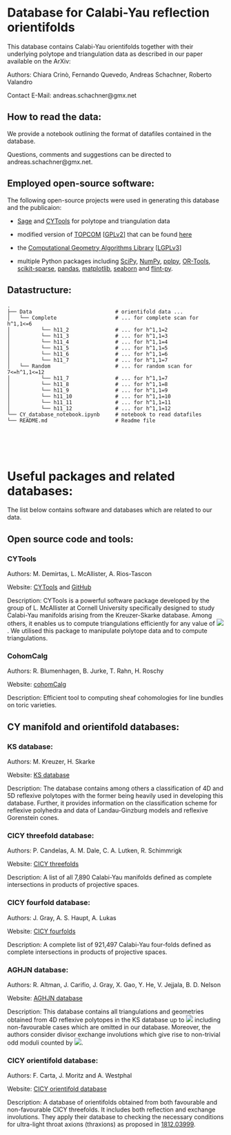 # Database for Calabi-Yau reflection orientifolds

This database contains Calabi-Yau orientifolds together with their underlying polytope and triangulation data as described in our paper available on the ArXiv: 

Authors: Chiara Crinò, Fernando Quevedo, Andreas Schachner, Roberto Valandro

Contact E-Mail: &#97;&#110;&#100;&#114;&#101;&#97;&#115;&#46;&#115;&#99;&#104;&#97;&#99;&#104;&#110;&#101;&#114;&#64;&#103;&#109;&#120;&#46;&#110;&#101;&#116;


## How to read the data:

We provide a notebook outlining the format of datafiles contained in the database.

Questions, comments and suggestions can be directed to &#97;&#110;&#100;&#114;&#101;&#97;&#115;&#46;&#115;&#99;&#104;&#97;&#99;&#104;&#110;&#101;&#114;&#64;&#103;&#109;&#120;&#46;&#110;&#101;&#116;.


## Employed open-source software:

The following open-source projects were used in generating this database and the publicaion: 

* [Sage](https://www.sagemath.org) and [CYTools](https://cytools.liammcallistergroup.com) for polytope and triangulation data

* modified version of [TOPCOM](http://www.rambau.wm.uni-bayreuth.de/TOPCOM/) [[GPLv2](http://www.gnu.org/licenses/gpl-2.0.html)] that can be found [here](https://github.com/LiamMcAllisterGroup/topcom)

* the [Computational Geometry Algorithms Library](https://www.cgal.org) [[LGPLv3](http://www.gnu.org/licenses/lgpl-3.0.html)]

* multiple Python packages including [SciPy](https://www.scipy.org/), [NumPy](https://numpy.org/), [pplpy](https://gitlab.com/videlec/pplpy), [OR-Tools](https://developers.google.com/optimization), [scikit-sparse](https://github.com/scikit-sparse/scikit-sparse), [pandas](https://pandas.pydata.org), [matplotlib](https://matplotlib.org), [seaborn](https://seaborn.pydata.org) and [flint-py](https://gitlab.com/alisianoi/flint-py).


## Datastructure:

    .
    ├── Data                           # orientifold data ...
    │   └── Complete                   # ... for complete scan for h^1,1<=6
    │          └── h11_2               # ... for h^1,1=2
    │          └── h11_3               # ... for h^1,1=3
    │          └── h11_4               # ... for h^1,1=4
    │          └── h11_5               # ... for h^1,1=5
    │          └── h11_6               # ... for h^1,1=6
    │          └── h11_7               # ... for h^1,1=7
    │   └── Random                     # ... for random scan for 7<=h^1,1<=12
    │          └── h11_7               # ... for h^1,1=7
    │          └── h11_8               # ... for h^1,1=8
    │          └── h11_9               # ... for h^1,1=9
    │          └── h11_10              # ... for h^1,1=10
    │          └── h11_11              # ... for h^1,1=11
    │          └── h11_12              # ... for h^1,1=12
    └── CY_database_notebook.ipynb     # notebook to read datafiles
    └── README.md                      # Readme file
    

<br>
<br>
<br>

# Useful packages and related databases:

The list below contains software and databases which are related to our data.

## Open source code and tools:

### CYTools

Authors: M. Demirtas, L. McAllister, A. Rios-Tascon 

Website: [CYTools](https://cytools.liammcallistergroup.com) and [GitHub](https://github.com/LiamMcAllisterGroup/cytools)

Description: CYTools is a powerful software package developed by the group of L. McAllister at Cornell University specifically designed to study Calabi-Yau manifolds arising from the Kreuzer-Skarke database. Among others, it enables us to compute triangulations efficiently for any value of <img src="https://render.githubusercontent.com/render/math?math=\color{white}h^{1,1}\leq 491">. We utilised this package to manipulate polytope data and to compute triangulations.


### CohomCalg

Authors: R. Blumenhagen, B. Jurke, T. Rahn, H. Roschy

Website: [cohomCalg](https://github.com/BenjaminJurke/cohomCalg)

Description: Efficient tool to computing sheaf cohomologies for line bundles on toric varieties.


## CY manifold and orientifold databases:

### KS database:

Authors: M. Kreuzer, H. Skarke

Website: [KS database](http://hep.itp.tuwien.ac.at/~kreuzer/CY/)

Description: The database contains among others a classification of 4D and 5D reflexive polytopes with the former being heavily used in developing this database. Further, it provides information on the classification scheme for reflexive polyhedra and data of Landau-Ginzburg models and reflexive Gorenstein cones. 

### CICY threefold database:

Authors: P. Candelas, A. M. Dale, C. A. Lutken, R. Schimmrigk

Website: [CICY threefolds](http://www-thphys.physics.ox.ac.uk/projects/CalabiYau/cicylist/)

Description: A list of all 7,890 Calabi-Yau manifolds defined as complete intersections in products of projective spaces.

### CICY fourfold database:

Authors: J. Gray, A. S. Haupt, A. Lukas

Website: [CICY fourfolds](http://www-thphys.physics.ox.ac.uk/projects/CalabiYau/Cicy4folds/index.html)

Description: A complete list of 921,497 Calabi-Yau four-folds defined as complete intersections in products of projective spaces.

### AGHJN database:

Authors: R. Altman, J. Carifio, J. Gray, X. Gao, Y. He, V. Jejjala, B. D. Nelson 

Website: [AGHJN database](http://www.rossealtman.com/toriccy/)

Description: This database contains all triangulations and geometries obtained from 4D reflexive polytopes in the KS database up to <img src="https://render.githubusercontent.com/render/math?math=\color{white}h^{1,1}=6"> including non-favourable cases which are omitted in our database. Moreover, the authors consider divisor exchange involutions which give rise to non-trivial odd moduli counted by <img src="https://render.githubusercontent.com/render/math?math=\color{white}h^{1,1}_{-}">.

### CICY orientifold database:

Authors: F. Carta, J. Moritz and A. Westphal 

Website: [CICY orientifold database](https://www.desy.de/~westphal/orientifold_webpage/cicy_orientifolds.html)

Description: A database of orientifolds obtained from both favourable and non-favourable CICY threefolds. It includes both reflection and exchange involutions. They apply their database to checking the necessary conditions for ultra-light throat axions (thraxions) as proposed in [1812.03999](https://arxiv.org/abs/1812.03999).


